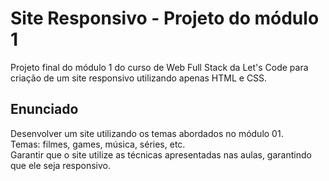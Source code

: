 # Site Responsivo - Projeto do módulo 1
Projeto final do módulo 1 do curso de Web Full Stack da Let's Code para criação de um site responsivo utilizando apenas HTML e CSS.


## Enunciado

Desenvolver um site utilizando os temas abordados no módulo 01.  
Temas: filmes, games, música, séries, etc.  
Garantir que o site utilize as técnicas apresentadas nas aulas, garantindo que ele seja responsivo.  
